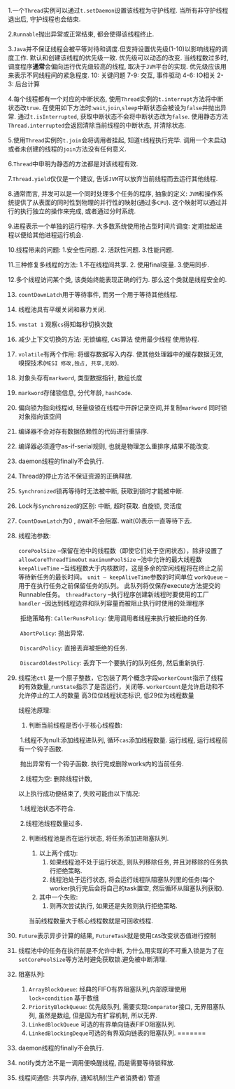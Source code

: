 1.一个`Thread`实例可以通过`t.setDaemon`设置该线程为守护线程.  当所有非守护线程退出后, 守护线程也会结束. 

2.`Runnable`抛出异常或正常结束, 都会使得该线程终止.

3.`Java`并不保证线程会被平等对待和调度.但支持设置优先级(1-10)以影响线程的调度工作. 默认和创建该线程的优先级一致. 优先级可以动态的改变. 当线程数过多时, 调度程序**通常**会偏向运行优先级较高的线程, 取决于`JVM`平台的实现. 优先级应该用来表示不同线程间的紧急程度. 10: 关键问题  7-9: 交互, 事件驱动 4-6: IO相关 2-3: 后台计算

4.每个线程都有一个对应的中断状态, 使用`Thread`实例的`t.interrupt`方法将中断状态改`true`. 在使用如下方法时:`wait`,`join`,`sleep`中断状态会被设为`false`并抛出异常. 通过`t.isInterrupted`, 获取中断状态不会将中断状态改为`false`. 使用静态方法`Thread.interrupted`会返回清除当前线程的中断状态, 并清除状态.

5.使用`Thread`实例的`t.join`会将调用者挂起, 知道`t`线程执行完毕. 调用一个未启动或者未创建的线程的`join`方法没有任何意义.

6.`Thread`中申明为静态的方法都是对该线程有效.

7.`Thread.yield`仅仅是一个建议, 告诉`JVM`可以放弃当前线程而去运行其他线程.

8.通常而言, 并发可以是一个同时处理多个任务的程序, 抽象的定义: `JVM`和操作系统提供了从表面的同时性到物理的并行性的映射(通过多`CPU`). 这个映射可以通过并行的执行独立的操作来完成, 或者通过分时系统.

9.进程表示一个单独的运行程序. 大多数系统使用抢占型时间片调度: 定期挂起进程以便给其他进程运行机会.

10.线程带来的问题:  1.安全性问题. 2. 活跃性问题. 3.性能问题.

11.三种修复多线程的方法: 1.不在线程间共享. 2. 使用final变量. 3.使用同步.

12.多个线程访问某个类, 该类始终能表现正确的行为. 那么这个类就是线程安全的.

13. `countDownLatch`用于等待事件, 而另一个用于等待其他线程.

14. 线程池具有平缓关闭和暴力关闭.

15. `vmstat 1` 观察`cs`得知每秒切换次数

16. 减少上下文切换的方法: 无锁编程, `CAS`算法 使用最少线程 使用协程.

17. `volatile`有两个作用: 将缓存数据写入内存.   使其他处理器中的缓存数据无效,嗅探技术(`MESI 修改,独占, 共享,无效`).

18. 对象头存有`markword`, 类型数据指针, 数组长度

19. `markword`存储锁信息, 分代年龄, `hashCode`.

20. 偏向锁为指向线程id, 轻量级锁在线程中开辟记录空间,并复制`markword` 同时锁对象指向该空间

21. 编译器不会对存有数据依赖性的代码进行重排序.

22. 编译器必须遵守as-if-serial规则, 也就是物理怎么重排序,结果不能改变.

23. daemon线程的finally不会执行.

24. Thread的停止方法不保证资源的正确释放.

25. `Synchronized`锁再等待时无法被中断, 获取到锁时才能被中断.

26. Lock与`Synchronized`的区别: 中断, 超时获取. 自旋锁, 灵活度

27. `CountDownLatch`为0 , await不会阻塞. wait(0)表示一直等待下去.

28. 线程池参数: 

    `corePoolSize` –保留在池中的线程数（即使它们处于空闲状态），除非设置了`allowCoreThreadTimeOut`
    `maximumPoolSize` –池中允许的最大线程数
    `keepAliveTime` –当线程数大于内核数时，这是多余的空闲线程将在终止之前等待新任务的最长时间。
    `unit – keepAliveTime`参数的时间单位
    `workQueue` –用于在执行任务之前保留任务的队列。 此队列将仅保存execute方法提交的Runnable任务。
    `threadFactory` –执行程序创建新线程时要使用的工厂
    `handler` –因达到线程边界和队列容量而被阻止执行时使用的处理程序

    ​	拒绝策略有: `CallerRunsPolicy`: 使用调用者线程来执行被拒绝的任务.

    ​							`AbortPolicy`: 抛出异常.

    ​						`DiscardPolicy`: 直接丢弃被拒绝的任务.

    ​						`DiscardOldestPolicy`: 丢弃下一个要执行的队列任务,  然后重新执行.
    
29. 线程池`ctl` 是一个原子整数，它包装了两个概念字段`workerCount`指示了线程的有效数量,`runState`指示了是否运行，关闭等. `workerCount`是允许启动和不允许停止的工人的数量 高3位位线程状态标识, 低29位为线程数量

    线程池原理:

     1. 判断当前线程是否小于核心线程数:

    ​	1.线程不为null:添加线程进队列, 循环`cas`添加线程数量. 运行线程, 运行线程前有一个钩子函数.

    ​		抛出异常有一个钩子函数. 执行完成删除works内的当前任务.

    ​	2.线程为空: 删除线程计数, 

    以上执行成功便结束了,  失败可能由以下情况: 

    ​         1.线程池状态不符合. 

    ​		 2.线程池线程数量过多. 

    2. 判断线程池是否在运行状态, 将任务添加进阻塞队列.
       1. 以上两个成功:
          1. 如果线程池不处于运行状态, 则队列移除任务, 并且对移除的任务执行拒绝策略.
          2. 线程池处于运行状态, 将会运行线程队阻塞队列里的任务(每个worker执行完后会将自己的task置空, 然后循环从阻塞队列获取).
       2. 其中一个失败:
          1. 则再次尝试执行, 如果还是失败则执行拒绝策略.
       
       当前线程数量大于核心线程数就是可回收线程.
    
30. `Future`表示异步计算的结果, `FutureTask`就是使用`CAS`改变状态值进行控制

31. 线程池中的任务在执行前是不允许中断, 为什么用实现的不可重入锁是为了在`setCorePoolSize`等方法时避免获取锁.避免被中断清理.

32. 阻塞队列: 

    1. `ArrayBlockQueue`: 经典的FIFO有界阻塞队列,内部原理使用`lock+condition`  基于数组
    2. `PriorityBlockQueue`: 优先级队列, 需要实现`Comparator`接口, 无界阻塞队列, 虽然是数组, 但是因为有扩容机制, 所以无界.
    3. `LinkedBlockQueue` 可选的有界单向链表FIFO阻塞队列.
    4. `LinkedBlockingDeque`可选的有界双向链表的阻塞队列.
=======
23. daemon线程的finally不会执行.
24. notify类方法不是一调用便唤醒线程, 而是需要等待锁释放.
25. 线程间通信: 共享内存, 通知机制(生产者消费者)  管道

